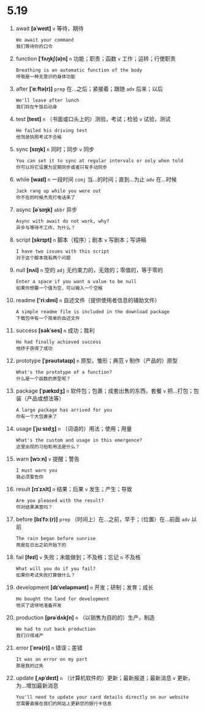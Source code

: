 # 5.19


1. await **[əˈweɪt]** `v` 等待，期待
    ```
    We await your command
    我们等待你的口令
    ```

2. function **[ˈfʌŋkʃ(ə)n]** `n` 功能；职责；函数 `v` 工作；运转；行使职责
    ```
    Breathing is an automatic function of the body
    呼吸是一种无意识的身体功能
    ```

3. after **[ˈɑːftə(r)]** `prep` 在...之后；紧接着；跟随 `adv` 后来；以后
    ```
    We'll leave after lunch
    我们将在午饭后动身
    ```

4. test **[test]** `n` （书面或口头上的）测验，考试；检验 `v` 试验，测试
    ```
    He failed his driving test
    他驾驶执照考试不合格
    ```

5. sync **[sɪŋk]** `n` 同时；同步 `v` 同步
    ```
    You can set it to sync at regular intervals or only when told
    你可以将它设置为定期同步或者只有手动同步
    ```

6. while **[waɪl]** `n` 一段时间 `conj` 当...的时间；直到...为止 `adv` 在...时候
    ```
    Jack rang up while you were out
    你不在的时候杰克打电话来了
    ```

7. async **[əˈsɪŋk]** `abbr` 异步
    ```
    Async with await do not work, why?
    异步与等待不工作，为什么？
    ```

8. script **[skrɪpt]** `n` 脚本（程序）；剧本 `v` 写剧本；写讲稿
    ```
    I have two issues with this script
    对于这个脚本我有两个问题
    ```

9. null **[nʌl]** `n` 空的 `adj` 无约束力的，无效的；零值的，等于零的
    ```
    Enter a space if you want a value to be null
    如果你想要一个值为空，可以输入一个空格
    ```

10. readme **['ri:dmi]** `n` 自述文件（提供使用者信息的辅助文件）
    ```
    A simple readme file is included in the download package
    下载包中有一个简单的自述文件
    ```

11. success **[səkˈses]** `n` 成功；胜利
    ```
    He had finally achieved success
    他终于获得了成功
    ```

12. prototype **[ˈprəʊtətaɪp]** `n` 原型，雏形；典范 `v` 制作（产品的）原型
    ```
    What's the prototype of a function?
    什么是一个函数的原型呢？
    ```

13. package **[ˈpækɪdʒ]** `n` 软件包；包裹；成套出售的东西，套餐 `v` 把...打包；包装（产品或想法等）
    ```
    A large package has arrived for you
    你有一个大包裹来了
    ```

14. usage **[ˈjuːsɪdʒ]** `n` （词语的）用法；使用；用量
    ```
    What's the custom and usage in this emergence?
    这里出现的习俗和用法是什么？
    ```

15. warn **[wɔːn]** `v` 提醒；警告
    ```
    I must warn you
    我必须警告你
    ```

16. result **[rɪˈzʌlt]** `n` 结果；后果 `v` 发生；产生；导致
    ```
    Are you pleased with the result?
    你对结果满意吗？
    ```

17. before **[bɪˈfɔː(r)]** `prep` （时间上）在...之前，早于；（位置）在...前面 `adv` 以前
    ```
    The rain began before sunrise
    雨是在日出之前开始下的
    ```

18. fail **[feɪl]** `v` 失败；未能做到；不及格；忘记 `n` 不及格
    ```
    What will you do if you fail?
    如果你考试失败打算做什么？
    ```

19. development **[dɪˈveləpmənt]** `n` 开发；研制；发育；成长
    ```
    He bought the land for development
    他买了这块地准备开发
    ```

20. production **[prəˈdʌkʃn]** `n` （以销售为目的的）生产，制造
    ```
    We had to cut back production
    我们只得减产
    ```

21. error **[ˈerə(r)]** `n` 错误；差错
    ```
    It was an error on my part
    那是我的过失
    ```

22. update **[ˌʌpˈdeɪt]** `n` （计算机软件的）更新；最新报道；最新消息 `v` 更新，为...增加最新消息
    ```
    You'll need to update your card details directly on our website
    您需要直接在我们的网站上更新您的银行卡信息
    ```
